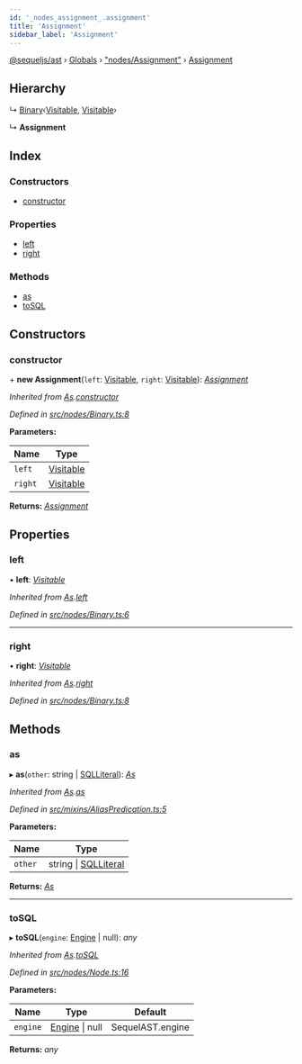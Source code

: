 ```yaml
---
id: '_nodes_assignment_.assignment'
title: 'Assignment'
sidebar_label: 'Assignment'
---
```


[@sequeljs/ast](../index.md) › [Globals](../globals.md) ›
["nodes/Assignment"](../modules/_nodes_assignment_.md) ›
[Assignment](_nodes_assignment_.assignment.md)

## Hierarchy

↳
[Binary](_nodes_binary_.binary.md)‹[Visitable](../modules/_visitors_visitable_.md#visitable),
[Visitable](../modules/_visitors_visitable_.md#visitable)›

↳ **Assignment**

## Index

### Constructors

- [constructor](_nodes_assignment_.assignment.md#constructor)

### Properties

- [left](_nodes_assignment_.assignment.md#left)
- [right](_nodes_assignment_.assignment.md#right)

### Methods

- [as](_nodes_assignment_.assignment.md#as)
- [toSQL](_nodes_assignment_.assignment.md#tosql)

## Constructors

### constructor

\+ **new Assignment**(`left`:
[Visitable](../modules/_visitors_visitable_.md#visitable), `right`:
[Visitable](../modules/_visitors_visitable_.md#visitable)):
_[Assignment](_nodes_assignment_.assignment.md)_

_Inherited from
[As](_nodes_as_.as.md).[constructor](_nodes_as_.as.md#constructor)_

_Defined in
[src/nodes/Binary.ts:8](https://github.com/sequeljs/ast/blob/aa0ef0f/src/nodes/Binary.ts#L8)_

**Parameters:**

| Name    | Type                                                      |
| ------- | --------------------------------------------------------- |
| `left`  | [Visitable](../modules/_visitors_visitable_.md#visitable) |
| `right` | [Visitable](../modules/_visitors_visitable_.md#visitable) |

**Returns:** _[Assignment](_nodes_assignment_.assignment.md)_

## Properties

### left

• **left**: _[Visitable](../modules/_visitors_visitable_.md#visitable)_

_Inherited from [As](_nodes_as_.as.md).[left](_nodes_as_.as.md#left)_

_Defined in
[src/nodes/Binary.ts:6](https://github.com/sequeljs/ast/blob/aa0ef0f/src/nodes/Binary.ts#L6)_

---

### right

• **right**: _[Visitable](../modules/_visitors_visitable_.md#visitable)_

_Inherited from [As](_nodes_as_.as.md).[right](_nodes_as_.as.md#right)_

_Defined in
[src/nodes/Binary.ts:8](https://github.com/sequeljs/ast/blob/aa0ef0f/src/nodes/Binary.ts#L8)_

## Methods

### as

▸ **as**(`other`: string | [SQLLiteral](_nodes_sqlliteral_.sqlliteral.md)):
_[As](_nodes_as_.as.md)_

_Inherited from [As](_nodes_as_.as.md).[as](_nodes_as_.as.md#as)_

_Defined in
[src/mixins/AliasPredication.ts:5](https://github.com/sequeljs/ast/blob/aa0ef0f/src/mixins/AliasPredication.ts#L5)_

**Parameters:**

| Name    | Type                                                         |
| ------- | ------------------------------------------------------------ |
| `other` | string &#124; [SQLLiteral](_nodes_sqlliteral_.sqlliteral.md) |

**Returns:** _[As](_nodes_as_.as.md)_

---

### toSQL

▸ **toSQL**(`engine`: [Engine](../interfaces/_interfaces_engine_.engine.md) |
null): _any_

_Inherited from [As](_nodes_as_.as.md).[toSQL](_nodes_as_.as.md#tosql)_

_Defined in
[src/nodes/Node.ts:16](https://github.com/sequeljs/ast/blob/aa0ef0f/src/nodes/Node.ts#L16)_

**Parameters:**

| Name     | Type                                                              | Default          |
| -------- | ----------------------------------------------------------------- | ---------------- |
| `engine` | [Engine](../interfaces/_interfaces_engine_.engine.md) &#124; null | SequelAST.engine |

**Returns:** _any_
